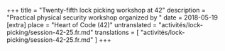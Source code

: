 +++
title = "Twenty-fifth lock picking workshop at 42"
description = "Practical physical security workshop organized by "
date = 2018-05-19
[extra]
place = "Heart of Code (42)"
untranslated = "activités/lock-picking/session-42-25.fr.md"
translations = [
    "activités/lock-picking/session-42-25.fr.md"
]
+++

